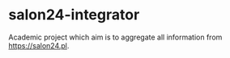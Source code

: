 # salon24-integrator

Academic project which aim is to aggregate all information from https://salon24.pl.
